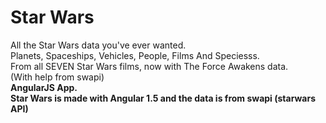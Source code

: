 # Star Wars
All the Star Wars data you've ever wanted.<br>
Planets, Spaceships, Vehicles, People, Films And Speciesss.<br>
From all SEVEN Star Wars films, now with The Force Awakens data.<br>
(With help from swapi)
<br><strong>AngularJS App.<strong><br>
Star Wars is made with Angular 1.5 and the data is from swapi (starwars API)
